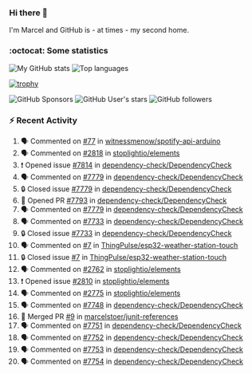 ### Hi there 👋

I'm Marcel and GitHub is - at times - my second home.

<!--
**marcelstoer/marcelstoer** is a ✨ _special_ ✨ repository because its `README.md` (this file) appears on your GitHub profile.

Here are some ideas to get you started:

- 🔭 I’m currently working on ...
- 🌱 I’m currently learning ...
- 👯 I’m looking to collaborate on ...
- 🤔 I’m looking for help with ...
- 💬 Ask me about ...
- 📫 How to reach me: ...
- 😄 Pronouns: ...
- ⚡ Fun fact: ...
-->

### :octocat: Some statistics

<!-- https://github.com/anuraghazra/github-readme-stats -->

![My GitHub stats](https://github-readme-stats.vercel.app/api?username=marcelstoer&count_private=true&show_icons=true&hide_title=true)
![Top languages](https://github-readme-stats.vercel.app/api/top-langs/?username=marcelstoer&layout=compact&count_private=true&show_icons=true&hide_title=true&langs_count=10)

[![trophy](https://github-profile-trophy.vercel.app/?username=marcelstoer)](https://github.com/marcelstoer)

![GitHub Sponsors](https://img.shields.io/github/sponsors/marcelstoer?style=social)
![GitHub User's stars](https://img.shields.io/github/stars/marcelstoer?style=social)
![GitHub followers](https://img.shields.io/github/followers/marcelstoer?style=social)

### :zap: Recent Activity

<!--START_SECTION:activity-->
1. 🗣 Commented on [#77](https://github.com/witnessmenow/spotify-api-arduino/pull/77#issuecomment-3101740422) in [witnessmenow/spotify-api-arduino](https://github.com/witnessmenow/spotify-api-arduino)
2. 🗣 Commented on [#2818](https://github.com/stoplightio/elements/pull/2818#issuecomment-3101730740) in [stoplightio/elements](https://github.com/stoplightio/elements)
3. ❗ Opened issue [#7814](https://github.com/dependency-check/DependencyCheck/issues/7814) in [dependency-check/DependencyCheck](https://github.com/dependency-check/DependencyCheck)
4. 🗣 Commented on [#7779](https://github.com/dependency-check/DependencyCheck/issues/7779#issuecomment-3044747973) in [dependency-check/DependencyCheck](https://github.com/dependency-check/DependencyCheck)
5. 🔒 Closed issue [#7779](https://github.com/dependency-check/DependencyCheck/issues/7779) in [dependency-check/DependencyCheck](https://github.com/dependency-check/DependencyCheck)
6. 💪 Opened PR [#7793](https://github.com/dependency-check/DependencyCheck/pull/7793) in [dependency-check/DependencyCheck](https://github.com/dependency-check/DependencyCheck)
7. 🗣 Commented on [#7779](https://github.com/dependency-check/DependencyCheck/issues/7779#issuecomment-3043710082) in [dependency-check/DependencyCheck](https://github.com/dependency-check/DependencyCheck)
8. 🗣 Commented on [#7733](https://github.com/dependency-check/DependencyCheck/issues/7733#issuecomment-3043686825) in [dependency-check/DependencyCheck](https://github.com/dependency-check/DependencyCheck)
9. 🔒 Closed issue [#7733](https://github.com/dependency-check/DependencyCheck/issues/7733) in [dependency-check/DependencyCheck](https://github.com/dependency-check/DependencyCheck)
10. 🗣 Commented on [#7](https://github.com/ThingPulse/esp32-weather-station-touch/issues/7#issuecomment-3037076601) in [ThingPulse/esp32-weather-station-touch](https://github.com/ThingPulse/esp32-weather-station-touch)
11. 🔒 Closed issue [#7](https://github.com/ThingPulse/esp32-weather-station-touch/issues/7) in [ThingPulse/esp32-weather-station-touch](https://github.com/ThingPulse/esp32-weather-station-touch)
12. 🗣 Commented on [#2762](https://github.com/stoplightio/elements/issues/2762#issuecomment-3032126010) in [stoplightio/elements](https://github.com/stoplightio/elements)
13. ❗ Opened issue [#2810](https://github.com/stoplightio/elements/issues/2810) in [stoplightio/elements](https://github.com/stoplightio/elements)
14. 🗣 Commented on [#2775](https://github.com/stoplightio/elements/issues/2775#issuecomment-3023824807) in [stoplightio/elements](https://github.com/stoplightio/elements)
15. 🗣 Commented on [#7748](https://github.com/dependency-check/DependencyCheck/issues/7748#issuecomment-3014136889) in [dependency-check/DependencyCheck](https://github.com/dependency-check/DependencyCheck)
16. 🎉 Merged PR [#9](https://github.com/marcelstoer/junit-references/pull/9) in [marcelstoer/junit-references](https://github.com/marcelstoer/junit-references)
17. 🗣 Commented on [#7751](https://github.com/dependency-check/DependencyCheck/issues/7751#issuecomment-3009943112) in [dependency-check/DependencyCheck](https://github.com/dependency-check/DependencyCheck)
18. 🗣 Commented on [#7752](https://github.com/dependency-check/DependencyCheck/issues/7752#issuecomment-3009942057) in [dependency-check/DependencyCheck](https://github.com/dependency-check/DependencyCheck)
19. 🗣 Commented on [#7753](https://github.com/dependency-check/DependencyCheck/issues/7753#issuecomment-3009941702) in [dependency-check/DependencyCheck](https://github.com/dependency-check/DependencyCheck)
20. 🗣 Commented on [#7754](https://github.com/dependency-check/DependencyCheck/issues/7754#issuecomment-3009941230) in [dependency-check/DependencyCheck](https://github.com/dependency-check/DependencyCheck)
<!--END_SECTION:activity-->

